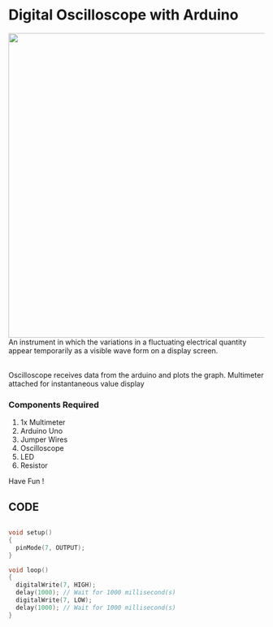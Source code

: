 <h1>Digital Oscilloscope with Arduino</h1>
<div>
    <img width=600 align=right src="https://github.com/Curovearth/Dive-into-Electronics/blob/main/Basics%201/21-Digital%20Oscilloscope%20with%20Arduino/Digital%20Oscilloscope%20with%20Arduino.gif">
    <p>An instrument in which the variations in a fluctuating electrical quantity appear temporarily as a visible wave form on a display screen.<br><br>
  <p> Oscilloscope receives data from the arduino and plots the graph. Multimeter attached for instantaneous value display</p>   
  
  <h3>Components Required</h3>
  <ol>
    <li>1x Multimeter</li>
    <li>Arduino Uno</li>
    <li>Jumper Wires</li>
    <li>Oscilloscope</li>
    <li>LED</li>
    <li>Resistor</li>
  </ol>
    
  <p>Have Fun !</p>
    
</div>

## CODE
```C++

void setup()
{
  pinMode(7, OUTPUT);
}

void loop()
{
  digitalWrite(7, HIGH);
  delay(1000); // Wait for 1000 millisecond(s)
  digitalWrite(7, LOW);
  delay(1000); // Wait for 1000 millisecond(s)
}

